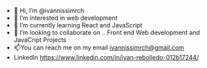 - 👋 Hi, I’m @ivannissimrch
- 👀 I’m interested in web development
- 🌱 I’m currently learning React  and JavaScript
- 💞️ I’m looking to collaborate on .. Front end Web development and JavaCript Projects
- 📫You can reach me on my email ivannissimrch@gmail.com
-  LinkedIn https://www.linkedin.com/in/ivan-rebolledo-012b17244/

<!---
ivannissimrch/ivannissimrch is a ✨ special ✨ repository because its `README.md` (this file) appears on your GitHub profile.
You can click the Preview link to take a look at your changes.
--->
